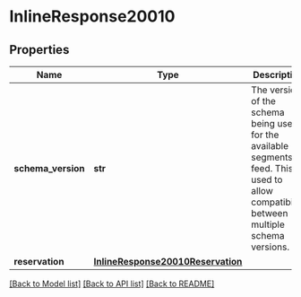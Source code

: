# InlineResponse20010

## Properties
Name | Type | Description | Notes
------------ | ------------- | ------------- | -------------
**schema_version** | **str** | The version of the schema being used for the available segments feed.  This is used to allow compatibility between multiple schema versions.  | 
**reservation** | [**InlineResponse20010Reservation**](InlineResponse20010Reservation.md) |  | 

[[Back to Model list]](../README.md#documentation-for-models) [[Back to API list]](../README.md#documentation-for-api-endpoints) [[Back to README]](../README.md)

